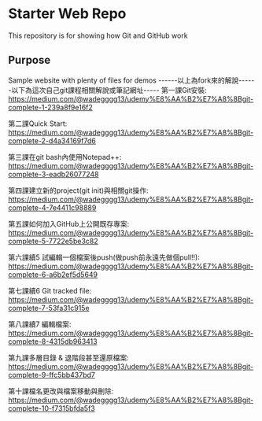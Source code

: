 # Starter Web Repo

This repository is for showing how Git and GitHub work

## Purpose

Sample website with plenty of files for demos
------以上為fork來的解說------以下為這次自己git課程相關解說或筆記網址-----
第一課Git安裝:
https://medium.com/@wadegggg13/udemy%E8%AA%B2%E7%A8%8Bgit-complete-1-239a8f9e16f2

第二課Quick Start:
https://medium.com/@wadegggg13/udemy%E8%AA%B2%E7%A8%8Bgit-complete-2-d4a34169f7d6

第三課在git bash內使用Notepad++:
https://medium.com/@wadegggg13/udemy%E8%AA%B2%E7%A8%8Bgit-complete-3-eadb26077248

第四課建立新的project(git init)與相關git操作:
https://medium.com/@wadegggg13/udemy%E8%AA%B2%E7%A8%8Bgit-complete-4-7e4411c98889

第五課如何加入GitHub上公開既存專案:
https://medium.com/@wadegggg13/udemy%E8%AA%B2%E7%A8%8Bgit-complete-5-7722e5be3c82

第六課續5 試編輯一個檔案後push(做push前永遠先做個pull!!):
https://medium.com/@wadegggg13/udemy%E8%AA%B2%E7%A8%8Bgit-complete-6-a6b2ef5d5649

第七課續6 Git tracked file:
https://medium.com/@wadegggg13/udemy%E8%AA%B2%E7%A8%8Bgit-complete-7-53fa31c915e

第八課續7 編輯檔案:
https://medium.com/@wadegggg13/udemy%E8%AA%B2%E7%A8%8Bgit-complete-8-4315db963413

第九課多層目錄 & 退階段甚至還原檔案:
https://medium.com/@wadegggg13/udemy%E8%AA%B2%E7%A8%8Bgit-complete-9-ffc5bb437bd7

第十課檔名更改與檔案移動與刪除:
https://medium.com/@wadegggg13/udemy%E8%AA%B2%E7%A8%8Bgit-complete-10-f7315bfda5f3

